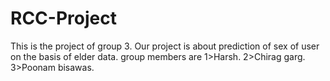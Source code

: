 # RCC-Project
This is the project of group 3.
Our project is about prediction of sex of user on the basis of elder data.
group members are 1>Harsh.   2>Chirag garg.     3>Poonam bisawas.

